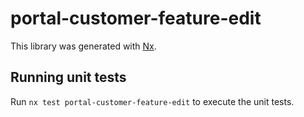 # portal-customer-feature-edit

This library was generated with [Nx](https://nx.dev).

## Running unit tests

Run `nx test portal-customer-feature-edit` to execute the unit tests.
